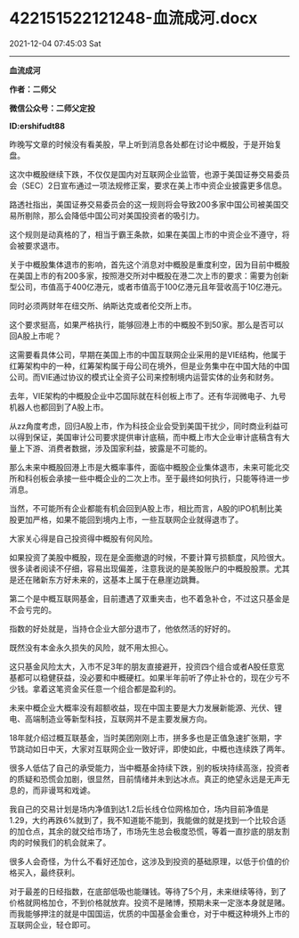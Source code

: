 # 422151522121248-血流成河.docx

2021-12-04 07:45:03 Sat

----

__血流成河__

__作者：二师父__

__微信公众号：二师父定投__

__ID:ershifudt88__

昨晚写文章的时候没有看美股，早上听到消息各处都在讨论中概股，于是开始复盘。

这次中概股继续下跌，不仅仅是国内对互联网企业监管，也源于美国证券交易委员会（SEC）2日宣布通过一项法规修正案，要求在美上市中资企业披露更多信息。

路透社指出，美国证券交易委员会的这一规则将会导致200多家中国公司被美国交易所剔除，那么会降低中国公司对美国投资者的吸引力。

这个规则是动真格的了，相当于霸王条款，如果在美国上市的中资企业不遵守，将会被要求退市。

关于中概股集体退市的影响，首先这个消息对中概股是重度利空，因为目前中概股在美国上市的有200多家，按照港交所对中概股在港二次上市的要求：需要为创新型公司，市值高于400亿港元，或者市值高于100亿港元且年营收高于10亿港元。

同时必须两财年在纽交所、纳斯达克或者伦交所上市。

这个要求挺高，如果严格执行，能够回港上市的中概股不到50家。那么是否可以回A股上市呢？

这需要看具体公司，早期在美国上市的中国互联网企业采用的是VIE结构，他属于红筹架构中的一种，红筹架构属于母公司在境外，但是业务集中在中国大陆的中国公司。而VIE通过协议的模式让全资子公司来控制境内运营实体的业务和财务。

去年，VIE架构的中概股企业中芯国际就在科创板上市了。还有华润微电子、九号机器人也都回到了A股上市。

从zz角度考虑，回归A股上市，作为科技企业会受到美国干扰少，同时商业利益可以得到保证，美国审计公司要求提供审计底稿，而中概上市大企业审计底稿含有大量上下游、消费者数据，涉及国家利益，披露是不可能的。

那么未来中概股回港上市是大概率事件，面临中概股企业集体退市，未来可能北交所和科创板会承接一些中概企业的二次上市。至于最终如何执行，只能等待进一步消息。

当然，不可能所有企业都能有机会回到A股上市，相比而言，A股的IPO机制比美股更加严格，如果不能回到境内上市，一些互联网企业就得退市了。

大家关心得是自己投资得中概股有何风险。

如果投资了美股中概股，现在是全面撤退的时候，不要计算亏损额度，风险很大。很多读者阅读不仔细，容易出现偏差，注意我说的是美股账户的中概股股票。尤其是还在赌新东方好未来的，这基本上属于在悬崖边跳舞。

第二个是中概互联网基金，目前遭遇了双重夹击，也不着急补仓，不过这只基金是不会亏完的。

指数的好处就是，当持仓企业大部分退市了，他依然活的好好的。

既然没有本金永久损失的风险，就不用太担心。

这只基金风险太大，入市不足3年的朋友直接避开，投资四个组合或者A股任意宽基都可以稳健获益，没必要和中概硬杠。如果半年前听了停止补仓的，现在少亏不少钱。拿着这笔资金买任意一个组合都是盈利的。

未来中概企业大概率没有超额收益，现在中国主要是大力发展新能源、光伏、锂电、高端制造业等新型科技，互联网并不是主要发展方向。

18年就介绍过概互联基金，当时美团刚刚上市，拼多多也是正值急速扩张期，字节跳动如日中天，大家对互联网企业一致好评，即使如此，中概也连续跌了两年。

很多人低估了自己的承受能力，当中概基金持续下跌，别的板块持续高涨，投资者的质疑和恐慌会加剧，很显然，目前情绪并未到达冰点。真正的绝望永远是无声无息的，而非谩骂和戏谑。

我自己的交易计划是场内净值到达1\.2后长线仓位网格加仓，场内目前净值是1\.29，大约再跌6%就到了，我不知道能不能到，我能做的就是找到一个比较合适的加仓点，其余的就交给市场了，市场先生总会极度恐慌，等着一直抄底的朋友割肉的时候我们的机会就来了。

很多人会奇怪，为什么不看好还加仓，这涉及到投资的基础原理，以低于价值的价格买入，最终获利。

对于最差的日经指数，在底部低吸也能赚钱。等待了5个月，未来继续等待，到了价格就网格加仓，不到价格就放弃。投资不是赌博，预期未来一定涨本身就是赌。而我能够押注的就是中国国运，优质的中国基金会重仓，对于中概这种境外上市的互联网企业，轻仓即可。

